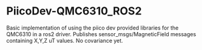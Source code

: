 # PiicoDev-QMC6310_ROS2

Basic implementation of using the piico dev provided libraries for the QMC6310 in a ros2 driver. Publishes sensor_msgs/MagneticField messages containing X,Y,Z uT values.  No covariance yet.
